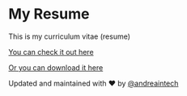 # My Resume
This is my curriculum vitae (resume)

[You can check it out here](https://andreaintech.github.io/resume/)

[Or you can download it here](https://docs.google.com/viewerng/viewer?url=https://raw.githubusercontent.com/andreaintech/curriculum/master/AndreaDaSilva_Resume.pdf)



Updated and maintained with ❤️ by [@andreaintech](https://andreaintech.github.io/web/)
